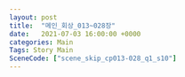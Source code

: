 ```yaml
---
layout: post
title:  "메인_회상_013~028장"
date:   2021-07-03 16:00:00 +0000
categories: Main
Tags: Story Main
SceneCode: ["scene_skip_cp013-028_q1_s10"]
---
```

